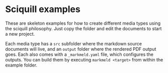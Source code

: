 # Sciquill examples

These are skeleton examples for how to create different
media types using the sciquill philosophy. Just copy the folder and edit the documents to start a new project.

Each media type has a `src` subfolder where the markdown source documents will live, and an `output` folder where the rendered PDF output goes. Each also comes with a `_markmeld.yaml` file, which configures the outputs. You can build them by executing `markmeld <target>` from within the example folder.
